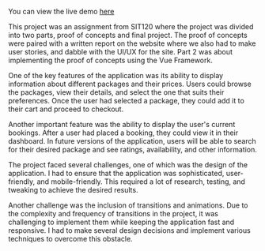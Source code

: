 You can view the live demo [here](https://gamingapple0.github.io/TravelNepal/)

This project was an assignment from SIT120 where the project was divided into two parts, proof of concepts and final project. The proof of concepts were paired with a written report on the website where we also had to make user stories, and dabble with the UI/UX for the site. Part 2 was about implementing the proof of concepts using the Vue Framework.

One of the key features of the application was its ability to display information about different packages and their prices. Users could browse the packages, view their details, and select the one that suits their preferences. Once the user had selected a package, they could add it to their cart and proceed to checkout.

Another important feature was the ability to display the user's current bookings. After a user had placed a booking, they could view it in their dashboard. In future versions of the application, users will be able to search for their desired package and see ratings, availability, and other information.

The project faced several challenges, one of which was the design of the application. I had to ensure that the application was sophisticated, user-friendly, and mobile-friendly. This required a lot of research, testing, and tweaking to achieve the desired results.

Another challenge was the inclusion of transitions and animations. Due to the complexity and frequency of transitions in the project, it was challenging to implement them while keeping the application fast and responsive. I had to make several design decisions and implement various techniques to overcome this obstacle.
